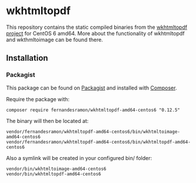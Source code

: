 wkhtmltopdf
================

This repository contains the static compiled binaries from the [wkhtmltopdf project](http://wkhtmltopdf.org/) for CentOS 6 amd64.
More about the functionality of wkhtmltopdf and wkthmltoimage can be found there.

## Installation

### Packagist

This package can be found on [Packagist](http://packagist.org) and installed with [Composer](https://getcomposer.org/).

Require the package with:

    composer require fernandesramon/wkhtmltopdf-amd64-centos6 "0.12.5"

The binary will then be located at:

    vendor/fernandesramon/wkhtmltopdf-amd64-centos6/bin/wkhtmltoimage-amd64-centos6
    vendor/fernandesramon/wkhtmltopdf-amd64-centos6/bin/wkhtmltopdf-amd64-centos6

Also a symlink will be created in your configured bin/ folder:

    vendor/bin/wkhtmltoimage-amd64-centos6
    vendor/bin/wkhtmltopdf-amd64-centos6
